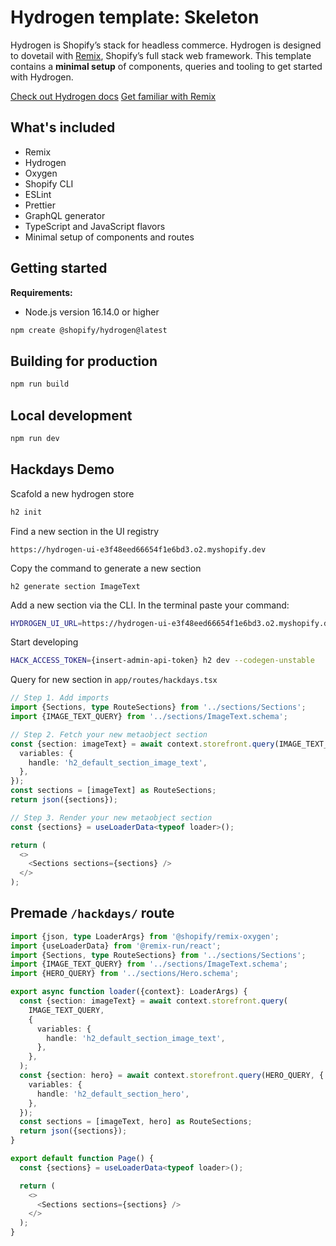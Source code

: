 # Hydrogen template: Skeleton

Hydrogen is Shopify’s stack for headless commerce. Hydrogen is designed to dovetail with [Remix](https://remix.run/), Shopify’s full stack web framework. This template contains a **minimal setup** of components, queries and tooling to get started with Hydrogen.

[Check out Hydrogen docs](https://shopify.dev/custom-storefronts/hydrogen)
[Get familiar with Remix](https://remix.run/docs/en/v1)

## What's included

- Remix
- Hydrogen
- Oxygen
- Shopify CLI
- ESLint
- Prettier
- GraphQL generator
- TypeScript and JavaScript flavors
- Minimal setup of components and routes

## Getting started

**Requirements:**

- Node.js version 16.14.0 or higher

```bash
npm create @shopify/hydrogen@latest
```

## Building for production

```bash
npm run build
```

## Local development

```bash
npm run dev
```

## Hackdays Demo

Scafold a new hydrogen store

```bash
h2 init
```

Find a new section in the UI registry

```
https://hydrogen-ui-e3f48eed66654f1e6bd3.o2.myshopify.dev
```

Copy the command to generate a new section

```
h2 generate section ImageText
```

Add a new section via the CLI. In the terminal paste your command:

```bash
HYDROGEN_UI_URL=https://hydrogen-ui-e3f48eed66654f1e6bd3.o2.myshopify.dev h2 generate section imagetext --path app
```

Start developing

```bash
HACK_ACCESS_TOKEN={insert-admin-api-token} h2 dev --codegen-unstable
```

Query for new section in `app/routes/hackdays.tsx`

```ts
// Step 1. Add imports
import {Sections, type RouteSections} from '../sections/Sections';
import {IMAGE_TEXT_QUERY} from '../sections/ImageText.schema';

// Step 2. Fetch your new metaobject section
const {section: imageText} = await context.storefront.query(IMAGE_TEXT_QUERY, {
  variables: {
    handle: 'h2_default_section_image_text',
  },
});
const sections = [imageText] as RouteSections;
return json({sections});

// Step 3. Render your new metaobject section
const {sections} = useLoaderData<typeof loader>();

return (
  <>
    <Sections sections={sections} />
  </>
);
```

## Premade `/hackdays/` route

```ts
import {json, type LoaderArgs} from '@shopify/remix-oxygen';
import {useLoaderData} from '@remix-run/react';
import {Sections, type RouteSections} from '../sections/Sections';
import {IMAGE_TEXT_QUERY} from '../sections/ImageText.schema';
import {HERO_QUERY} from '../sections/Hero.schema';

export async function loader({context}: LoaderArgs) {
  const {section: imageText} = await context.storefront.query(
    IMAGE_TEXT_QUERY,
    {
      variables: {
        handle: 'h2_default_section_image_text',
      },
    },
  );
  const {section: hero} = await context.storefront.query(HERO_QUERY, {
    variables: {
      handle: 'h2_default_section_hero',
    },
  });
  const sections = [imageText, hero] as RouteSections;
  return json({sections});
}

export default function Page() {
  const {sections} = useLoaderData<typeof loader>();

  return (
    <>
      <Sections sections={sections} />
    </>
  );
}
```
